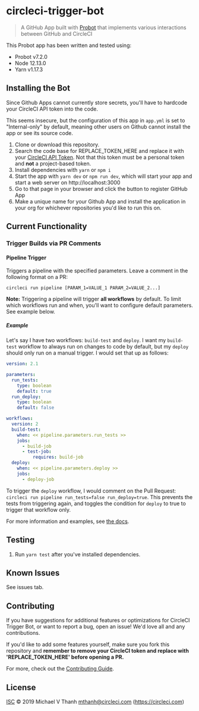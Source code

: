 # circleci-trigger-bot

> A GitHub App built with [Probot](https://github.com/probot/probot) that implements various interactions between GitHub and CircleCI

This Probot app has been written and tested using:

- Probot v7.2.0
- Node 12.13.0
- Yarn v1.17.3

## Installing the Bot
Since Github Apps cannot currently store secrets, you'll have to hardcode your CircleCI API token into the code.

This seems insecure, but the configuration of this app in `app.yml` is set to "Internal-only" by default, meaning other users on Github cannot install the app or see its source code.

1. Clone or download this repository.
2. Search the code base for REPLACE_TOKEN_HERE and replace it with your [CircleCI API Token](https://circleci.com/docs/2.0/managing-api-tokens/). Not that this token must be a personal token and **not** a project-based token.
3. Install dependencies with `yarn` or `npm i`
4. Start the app with `yarn dev` or `npm run dev`, which will start your app and start a web server on http://localhost:3000
5. Go to that page in your browser and click the button to register GitHub App
6. Make a unique name for your Github App and install the application in your org for whichever repositories you'd like to run this on.

## Current Functionality
### Trigger Builds via PR Comments
#### Pipeline Trigger
Triggers a pipeline with the specified parameters. Leave a comment in the following format on a PR:

`circleci run pipeline [PARAM_1=VALUE_1 PARAM_2=VALUE_2...]`

**Note:** Triggering a pipeline will trigger **all workflows** by default. To limit which workflows run and when, you'll want to configure default parameters. See example below.

##### Example
Let's say I have two workflows: `build-test` and `deploy`. I want my `build-test` workflow to always run on changes to code by default, but my `deploy` should only run on a manual trigger. I would set that up as follows:

```yaml
version: 2.1

parameters:
  run_tests:
    type: boolean
    default: true
  run_deploy:
    type: boolean
    default: false

workflows:
  version: 2
  build-test:
    when: << pipeline.parameters.run_tests >>
    jobs:
      - build-job
      - test-job:
          requires: build-job
  deploy:
    when: << pipeline.parameters.deploy >>
    jobs:
      - deploy-job
```

To trigger the `deploy` workflow, I would comment on the Pull Request: `circleci run pipeline run_tests=false run_deploy=true`. This prevents the tests from triggering again, and toggles the condition for `deploy` to true to trigger that workflow only.

For more information and examples, see [the docs](https://github.com/CircleCI-Public/api-preview-docs/blob/master/docs/conditional-workflows.md).

## Testing
1. Run `yarn test` after you've installed dependencies.

## Known Issues
See issues tab.

## Contributing
If you have suggestions for additional features or optimizations for CircleCI Trigger Bot, or want to report a bug, open an issue! We'd love all and any contributions.

If you'd like to add some features yourself, make sure you fork this repository and **remember to remove your CircleCI token and replace with 'REPLACE_TOKEN_HERE' before opening a PR.**

For more, check out the [Contributing Guide](CONTRIBUTING.md).

## License
[ISC](LICENSE) © 2019 Michael V Thanh <mthanh@circleci.com> (https://circleci.com)
